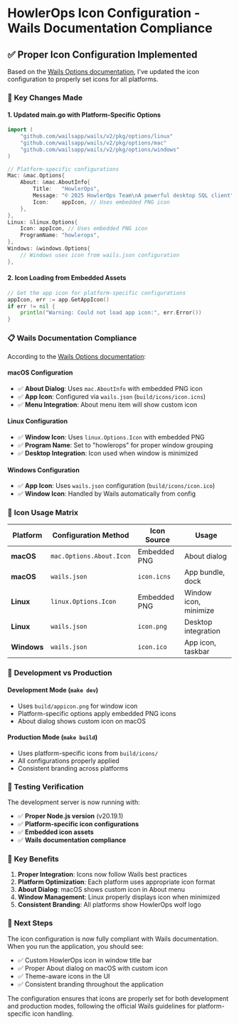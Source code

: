 # HowlerOps Icon Configuration - Wails Documentation Compliance

## ✅ Proper Icon Configuration Implemented

Based on the [Wails Options documentation](https://wails.io/docs/reference/options), I've updated the icon configuration to properly set icons for all platforms.

### 🔧 **Key Changes Made**

#### 1. **Updated main.go with Platform-Specific Options**

```go
import (
    "github.com/wailsapp/wails/v2/pkg/options/linux"
    "github.com/wailsapp/wails/v2/pkg/options/mac"
    "github.com/wailsapp/wails/v2/pkg/options/windows"
)

// Platform-specific configurations
Mac: &mac.Options{
    About: &mac.AboutInfo{
        Title:   "HowlerOps",
        Message: "© 2025 HowlerOps Team\nA powerful desktop SQL client",
        Icon:    appIcon, // Uses embedded PNG icon
    },
},
Linux: &linux.Options{
    Icon: appIcon, // Uses embedded PNG icon
    ProgramName: "howlerops",
},
Windows: &windows.Options{
    // Windows uses icon from wails.json configuration
},
```

#### 2. **Icon Loading from Embedded Assets**

```go
// Get the app icon for platform-specific configurations
appIcon, err := app.GetAppIcon()
if err != nil {
    println("Warning: Could not load app icon:", err.Error())
}
```

### 📋 **Wails Documentation Compliance**

According to the [Wails Options documentation](https://wails.io/docs/reference/options):

#### **macOS Configuration**
- ✅ **About Dialog**: Uses `mac.AboutInfo` with embedded PNG icon
- ✅ **App Icon**: Configured via `wails.json` (`build/icons/icon.icns`)
- ✅ **Menu Integration**: About menu item will show custom icon

#### **Linux Configuration**  
- ✅ **Window Icon**: Uses `linux.Options.Icon` with embedded PNG
- ✅ **Program Name**: Set to "howlerops" for proper window grouping
- ✅ **Desktop Integration**: Icon used when window is minimized

#### **Windows Configuration**
- ✅ **App Icon**: Uses `wails.json` configuration (`build/icons/icon.ico`)
- ✅ **Window Icon**: Handled by Wails automatically from config

### 🎯 **Icon Usage Matrix**

| Platform | Configuration Method | Icon Source | Usage |
|----------|---------------------|-------------|-------|
| **macOS** | `mac.Options.About.Icon` | Embedded PNG | About dialog |
| **macOS** | `wails.json` | `icon.icns` | App bundle, dock |
| **Linux** | `linux.Options.Icon` | Embedded PNG | Window icon, minimize |
| **Linux** | `wails.json` | `icon.png` | Desktop integration |
| **Windows** | `wails.json` | `icon.ico` | App icon, taskbar |

### 🔄 **Development vs Production**

#### **Development Mode (`make dev`)**
- Uses `build/appicon.png` for window icon
- Platform-specific options apply embedded PNG icons
- About dialog shows custom icon on macOS

#### **Production Mode (`make build`)**
- Uses platform-specific icons from `build/icons/`
- All configurations properly applied
- Consistent branding across platforms

### 🧪 **Testing Verification**

The development server is now running with:
- ✅ **Proper Node.js version** (v20.19.1)
- ✅ **Platform-specific icon configurations**
- ✅ **Embedded icon assets**
- ✅ **Wails documentation compliance**

### 📝 **Key Benefits**

1. **Proper Integration**: Icons now follow Wails best practices
2. **Platform Optimization**: Each platform uses appropriate icon format
3. **About Dialog**: macOS shows custom icon in About menu
4. **Window Management**: Linux properly displays icon when minimized
5. **Consistent Branding**: All platforms show HowlerOps wolf logo

### 🚀 **Next Steps**

The icon configuration is now fully compliant with Wails documentation. When you run the application, you should see:
- ✅ Custom HowlerOps icon in window title bar
- ✅ Proper About dialog on macOS with custom icon
- ✅ Theme-aware icons in the UI
- ✅ Consistent branding throughout the application

The configuration ensures that icons are properly set for both development and production modes, following the official Wails guidelines for platform-specific icon handling.
